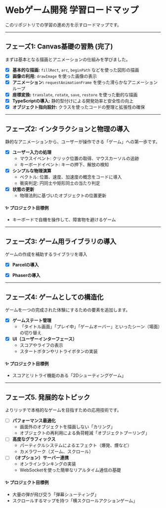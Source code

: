 # Webゲーム開発 学習ロードマップ

このリポジトリでの学習の進め方を示すロードマップです。

---

## フェーズ1: Canvas基礎の習熟 (完了)

まずは基本となる描画とアニメーションの仕組みを学びました。

- [x] **基本的な描画:** `fillRect`, `arc`, `beginPath` などを使った図形の描画
- [x] **画像の利用:** `drawImage` を使った画像の表示
- [x] **アニメーション:** `requestAnimationFrame` を使った滑らかなアニメーションループ
- [x] **座標変換:** `translate`, `rotate`, `save`, `restore` を使った動的な描画
- [x] **TypeScriptの導入:** 静的型付けによる開発効率と安全性の向上
- [x] **オブジェクト指向設計:** クラスを使ったコードの整理と拡張性の確保

---

## フェーズ2: インタラクションと物理の導入

静的なアニメーションから、ユーザーが操作できる「ゲーム」への第一歩です。

- [x] **ユーザー入力の処理**
    - マウスイベント: クリック位置の取得、マウスカーソルの追跡
    - キーボードイベント: キーの押下、解放の検知
- [x] **シンプルな物理演算**
    - ベクトル: 位置、速度、加速度の概念をコードに導入
    - 衝突判定: 円同士や矩形同士の当たり判定
- [x] **状態の更新**
    - 物理法則に基づいたオブジェクトの位置更新

#### ✨ プロジェクト目標例
- キーボードで自機を操作して、障害物を避けるゲーム

---

## フェーズ3: ゲーム用ライブラリの導入

ゲームの作成を補助するライブラリを導入

- [x] **Parcelの導入**

- [x] **Phaserの導入**
---


## フェーズ4: ゲームとしての構造化

ゲームを一つの完成された体験にするための要素を追加します。

- [x] **ゲームステート管理**
    - 「タイトル画面」「プレイ中」「ゲームオーバー」といったシーン（場面）の切り替え
- [x] **UI（ユーザーインターフェース）**
    - スコアやライフの表示
    - スタートボタンやリトライボタンの実装

#### ✨ プロジェクト目標例
- スコアとリトライ機能のある「2Dシューティングゲーム」

---

## フェーズ5. 発展的なトピック

よりリッチで本格的なゲームを目指すための応用技術です。

- [ ] **パフォーマンス最適化**
    - 画面外のオブジェクトを描画しない「カリング」
    - オブジェクトの再利用による負荷軽減「オブジェクトプーリング」
- [ ] **高度なグラフィックス**
    - パーティクルシステムによるエフェクト（爆発、煙など）
    - カメラワーク（ズーム、スクロール）
- [ ] **（オプション）サーバー連携**
    - オンラインランキングの実装
    - WebSocketを使った簡単なリアルタイム通信の基礎

#### ✨ プロジェクト目標例
- 大量の弾が飛び交う「弾幕シューティング」
- スクロールするマップを持つ「横スクロールアクションゲーム」
